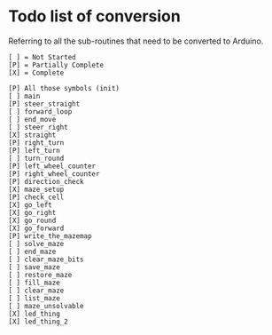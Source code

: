 # Todo list of conversion

Referring to all the sub-routines that need to be converted to Arduino.

```
[ ] = Not Started
[P] = Partially Complete
[X] = Complete

[P] All those symbols (init)
[ ] main
[P] steer_straight
[ ] forward_loop
[ ] end_move
[ ] steer_right
[X] straight
[P] right_turn
[P] left_turn
[ ] turn_round
[P] left_wheel_counter
[P] right_wheel_counter
[P] direction_check
[X] maze_setup
[P] check_cell
[X] go_left
[X] go_right
[X] go_round
[X] go_forward
[P] write_the_mazemap
[ ] solve_maze
[ ] end_maze
[ ] clear_maze_bits
[ ] save_maze
[ ] restore_maze
[ ] fill_maze
[ ] clear_maze
[ ] list_maze
[ ] maze_unsolvable
[X] led_thing
[X] led_thing_2
```
